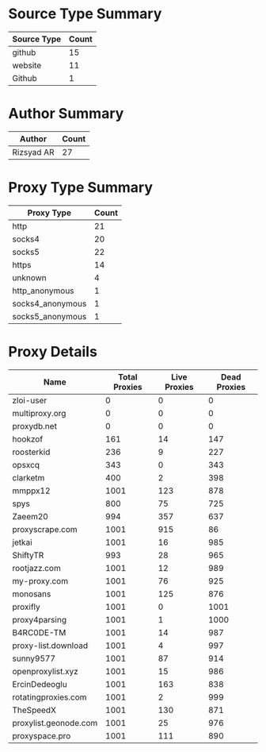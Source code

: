 # Source Type Summary

| Source Type | Count |
|-------------|-------|
| github | 15 |
| website | 11 |
| Github | 1 |


# Author Summary

| Author | Count |
|--------|-------|
| Rizsyad AR | 27 |


# Proxy Type Summary

| Proxy Type | Count |
|------------|-------|
| http | 21 |
| socks4 | 20 |
| socks5 | 22 |
| https | 14 |
| unknown | 4 |
| http_anonymous | 1 |
| socks4_anonymous | 1 |
| socks5_anonymous | 1 |


# Proxy Details

| Name | Total Proxies | Live Proxies | Dead Proxies |
|------|---------------|--------------|---------------|
| zloi-user | 0 | 0 | 0 |
| multiproxy.org | 0 | 0 | 0 |
| proxydb.net | 0 | 0 | 0 |
| hookzof | 161 | 14 | 147 |
| roosterkid | 236 | 9 | 227 |
| opsxcq | 343 | 0 | 343 |
| clarketm | 400 | 2 | 398 |
| mmppx12 | 1001 | 123 | 878 |
| spys | 800 | 75 | 725 |
| Zaeem20 | 994 | 357 | 637 |
| proxyscrape.com | 1001 | 915 | 86 |
| jetkai | 1001 | 16 | 985 |
| ShiftyTR | 993 | 28 | 965 |
| rootjazz.com | 1001 | 12 | 989 |
| my-proxy.com | 1001 | 76 | 925 |
| monosans | 1001 | 125 | 876 |
| proxifly | 1001 | 0 | 1001 |
| proxy4parsing | 1001 | 1 | 1000 |
| B4RC0DE-TM | 1001 | 14 | 987 |
| proxy-list.download | 1001 | 4 | 997 |
| sunny9577 | 1001 | 87 | 914 |
| openproxylist.xyz | 1001 | 15 | 986 |
| ErcinDedeoglu | 1001 | 163 | 838 |
| rotatingproxies.com | 1001 | 2 | 999 |
| TheSpeedX | 1001 | 130 | 871 |
| proxylist.geonode.com | 1001 | 25 | 976 |
| proxyspace.pro | 1001 | 111 | 890 |
